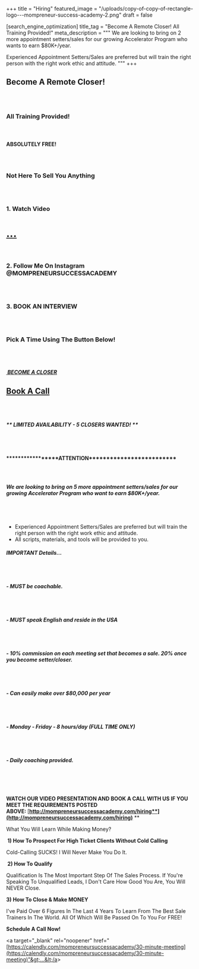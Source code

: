 +++
title = "Hiring"
featured_image = "/uploads/copy-of-copy-of-rectangle-logo---mompreneur-success-academy-2.png"
draft = false

[search_engine_optimization]
title_tag = "Become A Remote Closer! All Training Provided!"
meta_description = """
We are looking to bring on 2 more appointment setters/sales for our growing Accelerator Program who wants to earn $80K+/year.

Experienced Appointment Setters/Sales are preferred but will train the right person with the right work ethic and attitude. """
+++

## **Become A Remote Closer\!**

###### &nbsp;

### **All Training Provided\!**

#### &nbsp;

#### **ABSOLUTELY FREE\!**

### &nbsp;

### Not Here To Sell You Anything

###### &nbsp;

### **1\. Watch Video**

# [...](https://youtu.be/lopVITdhd2c)

#### &nbsp;

### **2\. Follow Me On Instagram @MOMPRENEURSUCCESSACADEMY**

###### &nbsp;

### **3\. BOOK AN INTERVIEW**

###### &nbsp;

### **Pick A Time Using The Button Below\!**

###### &nbsp;

##### [&nbsp;BECOME A CLOSER](https://calendly.com/mompreneursuccessacademy/30-minute-meeting)

## [Book A Call](https://calendly.com/mompreneursuccessacademy/30-minute-meeting)

###### &nbsp;

##### **\*\* LIMITED AVAILABILITY** - 5 CLOSERS WANTED\! **\*\***

###### &nbsp;

#### **\*\*\*\*\*\*\*\*\*\*\*\*\*\*\*\*\*ATTENTION\*\*\*\*\*\*\*\*\*\*\*\*\*\*\*\*\*\*\*\*\*\*\*\*\***

##### &nbsp;

##### **We are looking to bring on 5 more appointment setters/sales for our growing Accelerator Program who want to earn $80K+/year.**

###### &nbsp;

* Experienced Appointment Setters/Sales are preferred but will train the right person with the right work ethic and attitude.&nbsp;
* All scripts, materials, and tools will be provided to you.

##### **IMPORTANT Details...**

###### &nbsp;

##### **\- MUST be coachable.**

###### &nbsp;

##### **\- MUST speak English and reside in the USA**

###### &nbsp;

##### **\- 10% commission on each meeting set that becomes a sale. 20% once you become setter/closer.**

###### &nbsp;

##### **\- Can easily make over $80,000 per year**

###### &nbsp;

##### **\- Monday - Friday - 8 hours/day (FULL TIME ONLY)&nbsp;**

###### &nbsp;

##### **\- Daily coaching provided.**

&nbsp;

&nbsp;

**WATCH OUR VIDEO PRESENTATION AND BOOK A CALL WITH US IF YOU MEET THE REQUIREMENTS POSTED ABOVE:&nbsp;**[**http://mompreneursuccessacademy.com/hiring**](http://mompreneursuccessacademy.com/hiring)**&nbsp;**

What You Will Learn While Making Money?

**&nbsp;1) How To Prospect For High Ticket Clients Without Cold Calling**

Cold-Calling SUCKS\! I Will Never Make You Do It.&nbsp;

**&nbsp;2) How To Qualify&nbsp;**

Qualification Is The Most Important Step Of The Sales Process. If You're Speaking To Unqualified Leads, I Don't Care How Good You Are, You Will NEVER Close.

**3) How To Close & Make MONEY&nbsp;**

I've Paid Over 6 Figures In The Last 4 Years To Learn From The Best Sale Trainers In The World. All Of Which Will Be Passed On To You For FREE\!&nbsp;

**Schedule A Call Now\!**

&lt;a target="\_blank" rel="noopener" href="[https://calendly.com/mompreneursuccessacademy/30-minute-meeting](https://calendly.com/mompreneursuccessacademy/30-minute-meeting)"&gt;...&lt;/a&gt;
